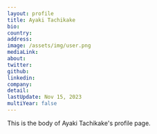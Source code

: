 ```yaml
---
layout: profile
title: Ayaki Tachikake
bio: 
country: 
address: 
image: /assets/img/user.png
mediaLink: 
about:
twitter:
github:
linkedin:
company:
detail:
lastUpdate: Nov 15, 2023
multiYear: false
---
```


This is the body of Ayaki Tachikake's profile page.
